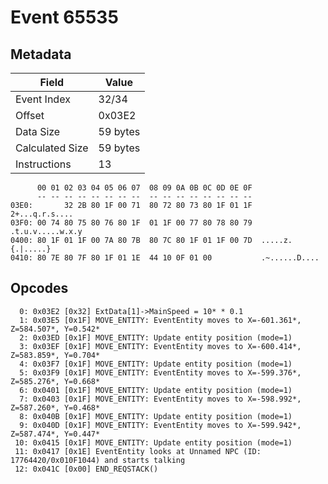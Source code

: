# Event 65535

## Metadata

| Field           | Value    |
|-----------------|----------|
| Event Index     | 32/34    |
| Offset          | 0x03E2   |
| Data Size       | 59 bytes |
| Calculated Size | 59 bytes |
| Instructions    | 13       |

```
      00 01 02 03 04 05 06 07  08 09 0A 0B 0C 0D 0E 0F
      -- -- -- -- -- -- -- --  -- -- -- -- -- -- -- --
03E0:       32 2B 80 1F 00 71  80 72 80 73 80 1F 01 1F    2+...q.r.s....
03F0: 00 74 80 75 80 76 80 1F  01 1F 00 77 80 78 80 79  .t.u.v.....w.x.y
0400: 80 1F 01 1F 00 7A 80 7B  80 7C 80 1F 01 1F 00 7D  .....z.{.|.....}
0410: 80 7E 80 7F 80 1F 01 1E  44 10 0F 01 00           .~......D....   
```

## Opcodes

```
  0: 0x03E2 [0x32] ExtData[1]->MainSpeed = 10* * 0.1
  1: 0x03E5 [0x1F] MOVE_ENTITY: EventEntity moves to X=-601.361*, Z=584.507*, Y=0.542*
  2: 0x03ED [0x1F] MOVE_ENTITY: Update entity position (mode=1)
  3: 0x03EF [0x1F] MOVE_ENTITY: EventEntity moves to X=-600.414*, Z=583.859*, Y=0.704*
  4: 0x03F7 [0x1F] MOVE_ENTITY: Update entity position (mode=1)
  5: 0x03F9 [0x1F] MOVE_ENTITY: EventEntity moves to X=-599.376*, Z=585.276*, Y=0.668*
  6: 0x0401 [0x1F] MOVE_ENTITY: Update entity position (mode=1)
  7: 0x0403 [0x1F] MOVE_ENTITY: EventEntity moves to X=-598.992*, Z=587.260*, Y=0.468*
  8: 0x040B [0x1F] MOVE_ENTITY: Update entity position (mode=1)
  9: 0x040D [0x1F] MOVE_ENTITY: EventEntity moves to X=-599.942*, Z=587.474*, Y=0.447*
 10: 0x0415 [0x1F] MOVE_ENTITY: Update entity position (mode=1)
 11: 0x0417 [0x1E] EventEntity looks at Unnamed NPC (ID: 17764420/0x010F1044) and starts talking
 12: 0x041C [0x00] END_REQSTACK()
```
